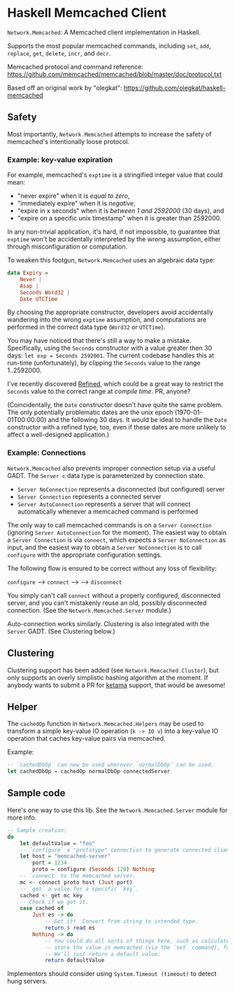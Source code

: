 # Haskell Memcached Client

`Network.Memcached`: A Memcached client implementation in Haskell.

Supports the most popular memcached commands, including `set`, `add`,
`replace`, `get`, `delete`, `incr`, and `decr`.  

Memcached protocol and command reference:
https://github.com/memcached/memcached/blob/master/doc/protocol.txt

Based off an original work by "olegkat":
https://github.com/olegkat/haskell-memcached

## Safety

Most importantly, `Network.Memcached` attempts to increase the safety of
memcached's intentionally loose protocol.  

### Example: key-value expiration

For example, memcached's `exptime` is a stringified integer value that
could mean:

- "never expire" when it is *equal to zero*,
- "immediately expire" when it is *negative*,
- "expire in x seconds" when it is *between 1 and 2592000* (30 days), and
- "expire on a specific unix timestamp" when it is greater than 2592000.

In any non-trivial application, it's hard, if not impossible, to guarantee
that `exptime` won't be accidentally interpreted by the wrong assumption,
either through misconfiguration or computation.

To weaken this footgun, `Network.Memcached` uses an algebraic data type:

```haskell
data Expiry =
    Never |
    Asap |
    Seconds Word32 |
    Date UTCTime
```

By choosing the appropriate constructor, developers avoid accidentally
wandering into the wrong `exptime` assumption, and computations are performed
in the correct data type (`Word32` or `UTCTime`).  

You may have noticed that there's still a way to make a mistake.  Specifically,
using the `Seconds` constructor with a value greater then 30 days:
`let exp = Seconds 2592001`.  The current codebase handles this at run-time
(unfortunately), by clipping the `Seconds` value to the range 1..2592000.

I've recently discovered [Refined](https://nikita-volkov.github.io/refined/),
which could be a great way to restrict the `Seconds` value to the correct
range at *compile time*.  PR, anyone?

(Coincidentally, the `Date` constructor doesn't have quite the same problem.
The only potentially problematic dates are the unix epoch (1970-01-01T00:00:00)
and the following 30 days. It would be ideal to handle the `Date` constructor
with a refined type, too, even if these dates are more unlikely to affect
a well-designed application.)

### Example: Connections

`Network.Memcached` also prevents improper connection setup via a useful GADT.
The `Server c` data type is parameterized by connection state.  

- `Server NoConnection` represents a disconnected (but configured) server
- `Server Connection` represents a connected server
- `Server AutoConnection` represents a server that will connect automatically
    whenever a memcached command is performed

The only way to call memcached commands is on a `Server Connection`
(ignoring `Server AutoConnection` for the moment).  The easiest way to
obtain a `Server Connection` is via `connect`, which expects a
`Server NoConnection` as input, and the easiest way to obtain a
`Server NoConnection` is to call `configure` with the appropriate
configuration settings.  

The following flow is ensured to be correct without any loss of flexibility:

`configure` --> `connect` --> <memcached commands> --> `disconnect`

You simply can't call `connect` without a properly configured, disconnected
server, and you can't mistakenly reuse an old, possibly disconnected connection.
(See the `Network.Memcached.Server` module.)

Auto-connection works similarly.  Clustering is also integrated with
the `Server` GADT. (See Clustering below.)

## Clustering

Clustering support has been added (see `Network.Memcached.Cluster`), but
only supports an overly simplistic hashing algorithm at the moment.  If
anybody wants to submit a PR for
[ketama](http://www.last.fm/user/RJ/journal/2007/04/10/rz_libketama_-_a_consistent_hashing_algo_for_memcache_clients)
support, that would be awesome!

## Helper

The `cachedOp` function in `Network.Memcached.Helpers` may be used to
transform a simple key-value IO operation (`k -> IO v`) into a key-value
IO operation that caches key-value pairs via memcached.  

Example:

```haskell
-- `cachedDbOp` can now be used wherever `normalDbOp` can be used.
let cachedDbOp = cachedOp normalDbOp connectedServer
```

## Sample code

Here's one way to use this lib.  See the `Network.Memcached.Server` module
for more info.

```haskell
-- Sample creation:
do
    let defaultValue = "foo"
    -- `configure` a "prototype" connection to generate connected clients
    let host = "memcached-server"
        port = 1234
        proto = configure (Seconds 120) Nothing
    -- `connect` to the memcached server.
    mc <- connect proto host (Just port)
    -- `get` a value for a specific `key`.
    cached <- get mc key
    -- Check if we got it.
    case cached of
        Just es -> do
            -- Got it!  Convert from string to intended type.
            return $ read es
        Nothing -> do
            -- You could do all sorts of things here, such as calculate and
            -- store the value in memcached (via the `set` command), for instance.
            -- We'll just return a default value:
            return defaultValue
```

Implementors should consider using `System.Timeout (timeout)` to detect hung servers.  

